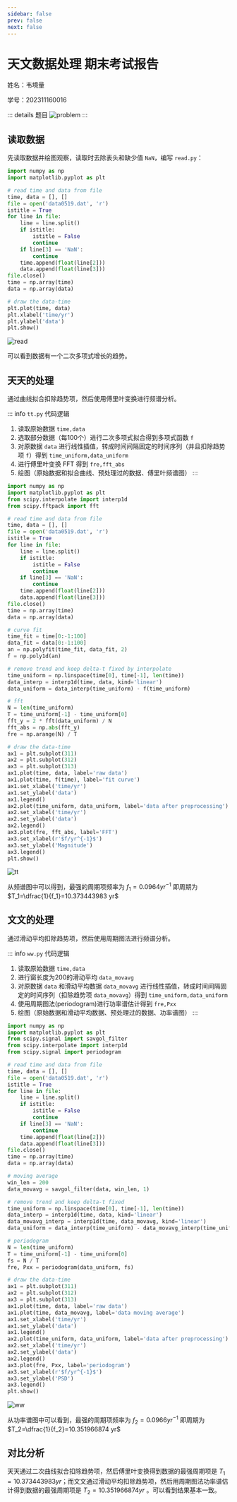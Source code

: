 ```yaml
---
sidebar: false
prev: false
next: false
---
```


# 天文数据处理 期末考试报告

姓名：韦境量

学号：202311160016

::: details 题目
![problem](./data_fig/pro.png)
:::

## 读取数据

先读取数据并绘图观察，读取时去除表头和缺少值 `NaN`，编写 `read.py`：
```py
import numpy as np
import matplotlib.pyplot as plt

# read time and data from file
time, data = [], []
file = open('data0519.dat', 'r')
istitle = True
for line in file:
    line = line.split()
    if istitle:
        istitle = False
        continue
    if line[3] == 'NaN':
        continue
    time.append(float(line[2]))
    data.append(float(line[3]))
file.close()
time = np.array(time)
data = np.array(data)

# draw the data-time
plt.plot(time, data)
plt.xlabel('time/yr')
plt.ylabel('data')
plt.show()
```
![read](./data_fig/read.png)

可以看到数据有一个二次多项式增长的趋势。

## 天天的处理

通过曲线拟合扣除趋势项，然后使用傅里叶变换进行频谱分析。

::: info `tt.py` 代码逻辑
1. 读取原始数据 `time,data`
2. 选取部分数据（每100个）进行二次多项式拟合得到多项式函数 `f`
3. 对原数据 `data` 进行线性插值，转成时间间隔固定的时间序列（并且扣除趋势项 `f`）得到 `time_uniform,data_uniform`
4. 进行傅里叶变换 FFT 得到 `fre,fft_abs`
5. 绘图（原始数据和拟合曲线、预处理过的数据、傅里叶频谱图）
:::

```py
import numpy as np
import matplotlib.pyplot as plt
from scipy.interpolate import interp1d
from scipy.fftpack import fft

# read time and data from file
time, data = [], []
file = open('data0519.dat', 'r')
istitle = True
for line in file:
    line = line.split()
    if istitle:
        istitle = False
        continue
    if line[3] == 'NaN':
        continue
    time.append(float(line[2]))
    data.append(float(line[3]))
file.close()
time = np.array(time)
data = np.array(data)

# curve fit
time_fit = time[0:-1:100]
data_fit = data[0:-1:100]
an = np.polyfit(time_fit, data_fit, 2)
f = np.poly1d(an)

# remove trend and keep delta-t fixed by interpolate
time_uniform = np.linspace(time[0], time[-1], len(time))
data_interp = interp1d(time, data, kind='linear')
data_uniform = data_interp(time_uniform) - f(time_uniform)

# fft
N = len(time_uniform)
T = time_uniform[-1] - time_uniform[0]
fft_y = 2 * fft(data_uniform) / N
fft_abs = np.abs(fft_y)
fre = np.arange(N) / T

# draw the data-time
ax1 = plt.subplot(311)
ax2 = plt.subplot(312)
ax3 = plt.subplot(313)
ax1.plot(time, data, label='raw data')
ax1.plot(time, f(time), label='fit curve')
ax1.set_xlabel('time/yr')
ax1.set_ylabel('data')
ax1.legend()
ax2.plot(time_uniform, data_uniform, label='data after preprocessing')
ax2.set_xlabel('time/yr')
ax2.set_ylabel('data')
ax2.legend()
ax3.plot(fre, fft_abs, label='FFT')
ax3.set_xlabel(r'$f/yr^{-1}$')
ax3.set_ylabel('Magnitude')
ax3.legend()
plt.show()
```
![tt](./data_fig/tt.png)

从频谱图中可以得到，最强的周期项频率为 $f_1=0.0964 yr^{-1}$ 即周期为 $T_1=\dfrac{1}{f_1}=10.373443983 yr$

## 文文的处理

通过滑动平均扣除趋势项，然后使用周期图法进行频谱分析。

::: info `ww.py` 代码逻辑
1. 读取原始数据 `time,data`
2. 进行窗长度为200的滑动平均 `data_movavg`
3. 对原数据 `data` 和滑动平均数据 `data_movavg` 进行线性插值，转成时间间隔固定的时间序列（扣除趋势项 `data_movavg`）得到 `time_uniform,data_uniform`
4. 使用周期图法(periodogram)进行功率谱估计得到 `fre,Pxx`
5. 绘图（原始数据和滑动平均数据、预处理过的数据、功率谱图）
:::

```py
import numpy as np
import matplotlib.pyplot as plt
from scipy.signal import savgol_filter
from scipy.interpolate import interp1d
from scipy.signal import periodogram

# read time and data from file
time, data = [], []
file = open('data0519.dat', 'r')
istitle = True
for line in file:
    line = line.split()
    if istitle:
        istitle = False
        continue
    if line[3] == 'NaN':
        continue
    time.append(float(line[2]))
    data.append(float(line[3]))
file.close()
time = np.array(time)
data = np.array(data)

# moving average
win_len = 200
data_movavg = savgol_filter(data, win_len, 1)

# remove trend and keep delta-t fixed
time_uniform = np.linspace(time[0], time[-1], len(time))
data_interp = interp1d(time, data, kind='linear')
data_movavg_interp = interp1d(time, data_movavg, kind='linear')
data_uniform = data_interp(time_uniform) - data_movavg_interp(time_uniform)

# periodogram
N = len(time_uniform)
T = time_uniform[-1] - time_uniform[0]
fs = N / T
fre, Pxx = periodogram(data_uniform, fs)

# draw the data-time
ax1 = plt.subplot(311)
ax2 = plt.subplot(312)
ax3 = plt.subplot(313)
ax1.plot(time, data, label='raw data')
ax1.plot(time, data_movavg, label='data moving average')
ax1.set_xlabel('time/yr')
ax1.set_ylabel('data')
ax1.legend()
ax2.plot(time_uniform, data_uniform, label='data after preprocessing')
ax2.set_xlabel('time/yr')
ax2.set_ylabel('data')
ax2.legend()
ax3.plot(fre, Pxx, label='periodogram')
ax3.set_xlabel(r'$f/yr^{-1}$')
ax3.set_ylabel('PSD')
ax3.legend()
plt.show()
```
![ww](./data_fig/ww.png)

从功率谱图中可以看到，最强的周期项频率为 $f_2=0.0966 yr^{-1}$ 即周期为 $T_2=\dfrac{1}{f_2}=10.351966874 yr$

## 对比分析

天天通过二次曲线拟合扣除趋势项，然后傅里叶变换得到数据的最强周期项是 $T_1=10.373443983 yr$；而文文通过滑动平均扣除趋势项，然后用周期图法功率谱估计得到数据的最强周期项是 $T_2=10.351966874 yr$ 。可以看到结果基本一致。
